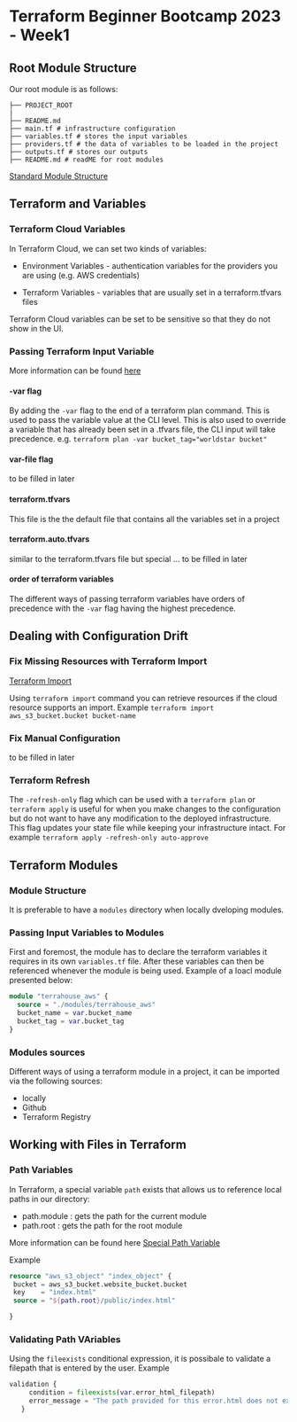 # Terraform Beginner Bootcamp 2023 - Week1

## Root Module Structure

Our root module is as follows:

```
├── PROJECT_ROOT
|
├── README.md
├── main.tf # infrastructure configuration
├── variables.tf # stores the input variables
├── providers.tf # the data of variables to be loaded in the project
├── outputs.tf # stores our outputs
├── README.md # readME for root modules
```

[Standard Module Structure](https://developer.hashicorp.com/terraform/language/modules/develop/structure)

## Terraform and Variables

### Terraform Cloud Variables

In Terraform Cloud, we can set two kinds of variables:

- Environment Variables -  authentication variables for the providers you are using (e.g. AWS credentials)

- Terraform Variables - variables that are usually set in a terraform.tfvars files

Terraform Cloud variables  can be set to be sensitive so that they do not show in the UI.

### Passing Terraform Input Variable

More information can be found [here](https://developer.hashicorp.com/terraform/language/values/variables)

#### -var flag

By adding the `-var` flag to the end of a terraform plan command. This is used to pass the variable value at the CLI level. This is also used to override a variable that has already been set in a .tfvars file, the CLI input will take precedence. e.g. `terraform plan -var bucket_tag="worldstar bucket"`

#### var-file flag

to be filled in later

#### terraform.tfvars

This file is the the default file that contains all the variables set in a project

#### terraform.auto.tfvars

similar to the terraform.tfvars file but special ... to be filled in later

#### order of terraform variables

The different ways of passing terraform variables have orders of precedence with the `-var` flag having the highest precedence.

## Dealing with Configuration Drift

### Fix Missing Resources with Terraform Import

[Terraform Import](https://developer.hashicorp.com/terraform/cli/commands/import)

Using `terraform import` command you can retrieve resources if the cloud resource supports an import. Example `terraform import aws_s3_bucket.bucket bucket-name`

### Fix Manual Configuration
 
to be filled in later

### Terraform Refresh

The `-refresh-only` flag which can be used with a `terraform plan` or `terraform apply` is useful for when you make changes to the configuration but do not want to have any modification to the deployed infrastructure. This flag updates your state file while keeping your infrastructure intact. For example 
`terraform apply -refresh-only auto-approve`

## Terraform Modules

### Module Structure

It is preferable to have a `modules` directory when locally dveloping modules.

### Passing Input Variables to Modules

First and foremost, the module has to declare the terraform variables it requires in its own `variables.tf` file. After these variables can then be referenced whenever the module is being used. Example of a loacl module presented below:

```terraform
module "terrahouse_aws" {
  source = "./modules/terrahouse_aws"
  bucket_name = var.bucket_name
  bucket_tag = var.bucket_tag
}
```

### Modules sources

Different ways of using a terraform module in a project, it can be imported via the following sources:

- locally
- Github
- Terraform Registry

## Working with Files in Terraform

### Path Variables

In Terraform, a special variable `path` exists that allows us to reference local paths in our directory:
 - path.module : gets the path for the current module
 - path.root : gets the path for the root module

 More information can be found here [Special Path Variable](https://developer.hashicorp.com/terraform/language/expressions/references#filesystem-and-workspace-info)

 Example
 ``` terraform
resource "aws_s3_object" "index_object" {
  bucket = aws_s3_bucket.website_bucket.bucket
  key    = "index.html"
  source = "${path.root}/public/index.html"

}
 ```

 ### Validating Path VAriables

 Using the `fileexists` conditional expression, it is possibale to validate a filepath that is entered by the user. Example

 ```terraform
validation {
      condition = fileexists(var.error_html_filepath)
      error_message = "The path provided for this error.html does not exist."
    }
 ```